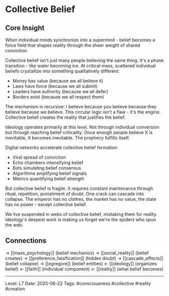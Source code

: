 # Collective Belief

## Core Insight
When individual minds synchronize into a supermind - belief becomes a force field that shapes reality through the sheer weight of shared conviction.

Collective belief isn't just many people believing the same thing. It's a phase transition - like water becoming ice. At critical mass, scattered individual beliefs crystallize into something qualitatively different:
- Money has value (because we all believe it)
- Laws have force (because we all submit)
- Leaders have authority (because we all defer)
- Borders exist (because we all respect them)

The mechanism is recursive: I believe because you believe because they believe because we believe. This circular logic isn't a flaw - it's the engine. Collective belief creates the reality that justifies the belief.

Ideology operates primarily at this level. Not through individual conversion but through reaching belief criticality. Once enough people believe X is inevitable, X becomes inevitable. The prophecy fulfills itself.

Digital networks accelerate collective belief formation:
- Viral spread of conviction
- Echo chambers intensifying belief
- Bots simulating belief consensus
- Algorithms amplifying belief signals
- Metrics quantifying belief strength

But collective belief is fragile. It requires constant maintenance through ritual, repetition, punishment of doubt. One crack can cascade into collapse. The emperor has no clothes, the market has no value, the state has no power - except collective belief.

We live suspended in webs of collective belief, mistaking them for reality. Ideology's deepest work is making us forget we're the spiders who spun the web.

## Connections
→ [[mass_psychology]] (belief mechanics)
→ [[social_reality]] (belief creates)
→ [[preference_falsification]] (hidden doubt)
→ [[cascade_effects]] (belief collapse)
→ [[egregore]] (belief entities)
← [[ideology]] (organizes belief)
← [[faith]] (individual component)
← [[reality]] (what belief becomes)

---
Level: L7
Date: 2025-06-22
Tags: #consciousness #collective #reality #creation